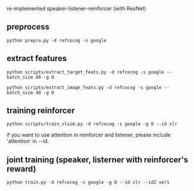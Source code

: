 re-implemented speaker-listener-reinforcer (with ResNet)

## preprocess
```
python prepro.py -d refcocog -s google
```

## extract features
```
python scripts/extract_target_feats.py -d refcocog -s google --batch_size 40 -g 0
```

```
python scripts/extract_image_feats.py -d refcocog -s google --batch_size 40 -g 0
```

## training reinforcer
```
python scripts/train_vlsim.py -d refcocog -s google -g 0 --id slr
```

if you want to use attention in reinforcer and listener, please include 'attention' in --id.

## joint training (speaker, listerner with reinforcer's reward)
```
python train.py -d refcocog -s google -g 0 --id slr --id2 ver1
```